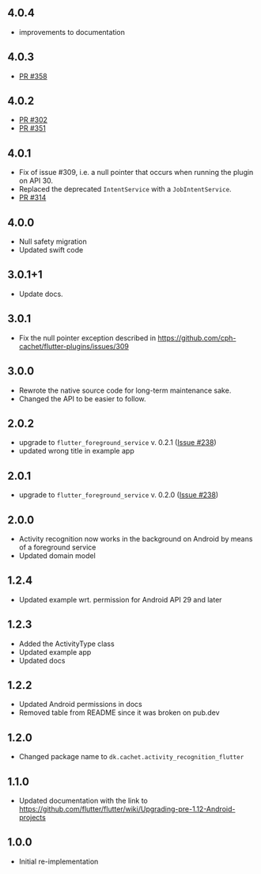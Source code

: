 ## 4.0.4
* improvements to documentation

## 4.0.3
* [PR #358](https://github.com/cph-cachet/flutter-plugins/pull/358)

## 4.0.2
* [PR #302](https://github.com/cph-cachet/flutter-plugins/pull/302)
* [PR #351](https://github.com/cph-cachet/flutter-plugins/pull/351)

## 4.0.1
* Fix of issue #309, i.e. a null pointer that occurs when running the plugin on API 30.
* Replaced the deprecated `IntentService` with a `JobIntentService`. 
* [PR #314](https://github.com/cph-cachet/flutter-plugins/pull/314)

## 4.0.0

- Null safety migration
- Updated swift code

## 3.0.1+1

- Update docs.

## 3.0.1

- Fix the null pointer exception described in https://github.com/cph-cachet/flutter-plugins/issues/309

## 3.0.0

- Rewrote the native source code for long-term maintenance sake.
- Changed the API to be easier to follow.

## 2.0.2

- upgrade to `flutter_foreground_service` v. 0.2.1 ([Issue #238](https://github.com/cph-cachet/flutter-plugins/issues/238))
- updated wrong title in example app

## 2.0.1

- upgrade to `flutter_foreground_service` v. 0.2.0 ([Issue #238](https://github.com/cph-cachet/flutter-plugins/issues/238))

## 2.0.0

- Activity recognition now works in the background on Android by means of a foreground service
- Updated domain model

## 1.2.4

- Updated example wrt. permission for Android API 29 and later

## 1.2.3

- Added the ActivityType class
- Updated example app
- Updated docs

## 1.2.2

- Updated Android permissions in docs
- Removed table from README since it was broken on pub.dev

## 1.2.0

- Changed package name to `dk.cachet.activity_recognition_flutter`

## 1.1.0

- Updated documentation with the link to https://github.com/flutter/flutter/wiki/Upgrading-pre-1.12-Android-projects

## 1.0.0

- Initial re-implementation
